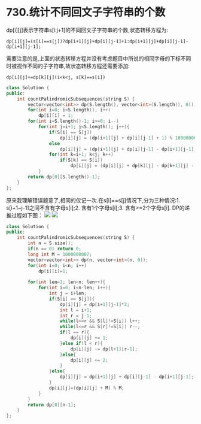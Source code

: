 # 730.统计不同回文子字符串的个数

dp[i][j]表示字符串s[i:j+1]的不同回文子字符串的个数,状态转移方程为:
```
dp[i][j]=(s[i]==s[j])?dp[i+1][j]+dp[i][j-1]+1:dp[i+1][j]+dp[i][j-1]-dp[i+1][j-1];
```
需要注意的是,上面的状态转移方程并没有考虑题目中所说的相同字母的下标不同时被视作不同的子字符串,故状态转移方程还需要添加:
```
dp[i][j]+=dp[k][j](i<k<j, s[k]==s[i]) 
```

```cpp
class Solution {
public:
    int countPalindromicSubsequences(string S) {
        vector<vector<int>> dp(S.length(), vector<int>(S.length(), 0));
        for(int i=0; i<S.length(); i++)
            dp[i][i] = 1;
        for(int i=S.length()-1; i>=0; i--)
            for(int j=i+1; j<S.length(); j++){
                if(S[i] == S[j])
                    dp[i][j] = (dp[i+1][j] + dp[i][j-1] + 1) % 1000000007;
                else 
                    dp[i][j] = (dp[i+1][j] + dp[i][j-1] - dp[i+1][j-1]) % 1000000007;
                for(int k=i+1; k<j; k++)
                    if(S[k] == S[i])
                        dp[i][j] = (dp[i][j] + dp[k][j] - dp[k+1][j] - 1) % 1000000007;
            }
        return dp[0][S.length()-1];
    }
};
```

原来我理解错误题意了,相同的仅记一次.在s[i]==s[j]情况下,分为三种情况:1. s[i+1~j-1]之间不含有字母s[i];2. 含有1个字母s[i];3. 含有>=2个字母s[i].
DP的递推过程如下图：
![](https://img-blog.csdn.net/20171128212741262?watermark/2/text/aHR0cDovL2Jsb2cuY3Nkbi5uZXQvbGlsaTA3MTA0MzI=/font/5a6L5L2T/fontsize/400/fill/I0JBQkFCMA==/dissolve/70/gravity/SouthEast)
![](https://img-blog.csdn.net/20171128212604730?watermark/2/text/aHR0cDovL2Jsb2cuY3Nkbi5uZXQvbGlsaTA3MTA0MzI=/font/5a6L5L2T/fontsize/400/fill/I0JBQkFCMA==/dissolve/70/gravity/SouthEast)
```cpp
class Solution {
public:
    int countPalindromicSubsequences(string S) {
        int n = S.size();
        if(n == 0) return 0;
        long int M = 1000000007;
        vector<vector<int>> dp(n, vector<int>(n, 0));
        for(int i=0; i<n; i++)
            dp[i][i]=1;
        
        for(int len=1; len<n; len++){
            for(int i=0; i<n-len; i++){
                int j = i+len;
                if(S[i] == S[j]){
                    dp[i][j] = dp[i+1][j-1]*2;
                    int l = i+1;
                    int r = j-1;
                    while(l<=r && S[l]!=S[i]) l++;
                    while(l<=r && S[r]!=S[i]) r--;
                    if(l == r){
                        dp[i][j] += 1;
                    }else if(l < r){
                        dp[i][j] -= dp[l+1][r-1];
                    }else{
                        dp[i][j] += 2;
                    }
                }else{
                    dp[i][j] = dp[i+1][j] + dp[i][j-1] - dp[i+1][j-1];
                }
                dp[i][j]=(dp[i][j] + M) % M;
            }
        }
        return dp[0][n-1];
    }
};
```
